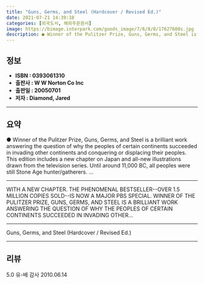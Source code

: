 ```yaml
---
title: "Guns, Germs, and Steel (Hardcover / Revised Ed.)"
date: 2021-07-21 14:39:18
categories: [외국도서, 해외주문원서]
image: https://bimage.interpark.com/goods_image/7/6/8/0/17627680s.jpg
description: ● Winner of the Pulitzer Prize, Guns, Germs, and Steel is a brilliant work answering the question of why the peoples of certain continents succeeded in invadin
---
```


## **정보**

- **ISBN : 0393061310**
- **출판사 : W W Norton   Co Inc**
- **출판일 : 20050701**
- **저자 : Diamond, Jared**

------



## **요약**

●  Winner of the Pulitzer Prize, Guns, Germs, and Steel is a brilliant work answering the question of why the peoples of certain continents succeeded in invading other continents and conquering or displacing their peoples. This edition includes a new chapter on Japan and all-new illustrations drawn from the television series. Until around 11,000 BC, all peoples were still Stone Age hunter/gatherers. ...

------

WITH A NEW CHAPTER. THE PHENOMENAL BESTSELLER--OVER 1.5 MILLION COPIES SOLD--IS NOW A MAJOR PBS SPECIAL. WINNER OF THE PULITZER PRIZE, GUNS, GERMS, AND STEEL IS A BRILLIANT WORK ANSWERING THE QUESTION OF WHY THE PEOPLES OF CERTAIN CONTINENTS SUCCEEDED IN INVADING OTHER... 

------


Guns, Germs, and Steel (Hardcover / Revised Ed.) 

------


## **리뷰** 

5.0 유-배 감사 2010.06.14 <br/>